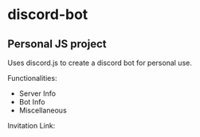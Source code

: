 # discord-bot
Personal JS project
-------------------
Uses discord.js to create a discord bot for personal use.

Functionalities:
- Server Info
- Bot Info
- Miscellaneous

Invitation Link:
<removed>
